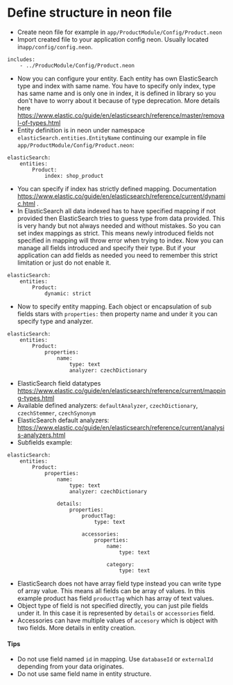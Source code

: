 # Define structure in neon file

- Create neon file for example in `app/ProductModule/Config/Product.neon`
- Import created file to your application config neon. Usually located in`app/config/config.neon`.  
```neon
includes:
	- ../ProducModule/Config/Product.neon
``` 
- Now you can configure your entity. Each entity has own ElasticSearch type and index with same name. 
You have to specify only index, type has same name and is only one in index, it is defined in library so you don't 
have to worry about it because of type deprecation. More details here https://www.elastic.co/guide/en/elasticsearch/reference/master/removal-of-types.html
- Entity definition is in neon under namespace `elasticSearch.entities.EntityName` 
continuing our example in file `app/ProductModule/Config/Product.neon`:
```neon
elasticSearch:
	entities:
		Product:
			index: shop_product
```
- You can specify if index has strictly defined mapping. Documentation https://www.elastic.co/guide/en/elasticsearch/reference/current/dynamic.html .
- In ElasticSearch all data indexed has to have specified mapping if not provided then ElasticSearch tries to guess type
from data provided. This is very handy but not always needed and without mistakes. So you can set index mappings as strict. 
This means newly introduced fields not specified in mapping will throw error when trying to index. Now you can manage
all fields introduced and specify their type. But if your application can add fields as needed you need to remember this
strict limitation or just do not enable it.
```neon
elasticSearch:
	entities:
		Product:
			dynamic: strict
```
- Now to specify entity mapping. Each object or encapsulation of sub fields stars with `properties:` then property name
and under it you can specify type and analyzer. 
```neon
elasticSearch:
	entities:
		Product:
			properties: 
				name:
					type: text
					analyzer: czechDictionary
```
- ElasticSearch field datatypes https://www.elastic.co/guide/en/elasticsearch/reference/current/mapping-types.html
- Available defined analyzers: `defaultAnalyzer`,  `czechDictionary`, `czechStemmer`, `czechSynonym`
- ElasticSearch default analyzers: https://www.elastic.co/guide/en/elasticsearch/reference/current/analysis-analyzers.html
- Subfields example:
```neon
elasticSearch:
	entities:
		Product:
			properties: 
				name:
					type: text
					analyzer: czechDictionary
				
				details:
					properties:
						productTag:
							type: text

						accessories:
							properties:
								name:
									type: text

								category:
									type: text
```
- ElasticSearch does not have array field type instead you can write type of array value. This means all fields can be
array of values. In this example product has field `productTag` which has array of text values.
- Object type of field is not specified directly, you can just pile fields under it. In this case it is represented by
`details` or `accessories` field. 
- Accessories can have multiple values of `accesory` which is object with two fields. More details in entity creation. 

#### Tips
- Do not use field named `id` in mapping. Use `databaseId` or `externalId` depending from your data originates.
- Do not use same field name in entity structure. 